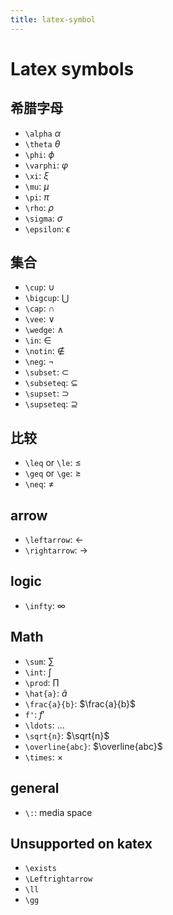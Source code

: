 ```yaml
---
title: latex-symbol
---
```


# Latex symbols

## 希腊字母

* `\alpha` $\alpha$
* `\theta` $\theta$
* `\phi`: $\phi$
* `\varphi`: $\varphi$
* `\xi`: $\xi$
* `\mu`: $\mu$
* `\pi`: $\pi$
* `\rho`: $\rho$
* `\sigma`: $\sigma$
* `\epsilon`: $\epsilon$

## 集合

* `\cup`: $\cup$
* `\bigcup`: $\bigcup$
* `\cap`: $\cap$
* `\vee`: $\vee$
* `\wedge`: $\wedge$
* `\in`: $\in$
* `\notin`: $\notin$
* `\neg`: $\neg$
* `\subset`: $\subset$
* `\subseteq`: $\subseteq$
* `\supset`: $\supset$
* `\supseteq`: $\supseteq$

## 比较

* `\leq` or `\le`: $\leq$
* `\geq` or `\ge`: $\geq$
* `\neq`: $\neq$

## arrow

* `\leftarrow`: $\leftarrow$
* `\rightarrow`: $\rightarrow$

## logic

* `\infty`: $\infty$

## Math

* `\sum`: $\sum$
* `\int`: $\int$
* `\prod`: $\prod$
* `\hat{a}`: $\hat{a}$
* `\frac{a}{b}`: $\frac{a}{b}$
* `f'`: $f'$
* `\ldots`: $\ldots$
* `\sqrt{n}`: $\sqrt{n}$
* `\overline{abc}`: $\overline{abc}$
* `\times`: $\times$

## general

* `\:`: media space

## Unsupported on katex

* `\exists`
* `\Leftrightarrow`
* `\ll`
* `\gg`
